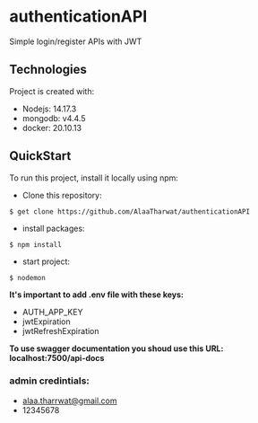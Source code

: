 # authenticationAPI
Simple login/register APIs with JWT

## Technologies
Project is created with:
* Nodejs: 14.17.3
* mongodb: v4.4.5
* docker: 20.10.13

## QuickStart
To run this project, install it locally using npm:

* Clone this repository:
```
$ get clone https://github.com/AlaaTharwat/authenticationAPI
```


* install packages:
```
$ npm install
```


* start project:
```
$ nodemon 
```

**It's important to add .env file with these keys:**
* AUTH_APP_KEY
* jwtExpiration
* jwtRefreshExpiration 

**To use swagger documentation you shoud use this URL: localhost:7500/api-docs**

### admin credintials:
* alaa.tharrwat@gmail.com
* 12345678
